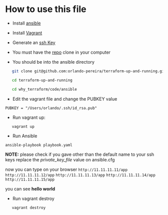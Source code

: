 # How to use this file

- Install [ansible](https://docs.ansible.com/ansible/latest/installation_guide/intro_installation.html#basics-what-will-be-installed)
- Install [Vagrant](https://www.vagrantup.com/docs/installation/)
- Generate an [ssh Key](https://help.github.com/en/enterprise/2.16/user/authenticating-to-github/generating-a-new-ssh-key-and-adding-it-to-the-ssh-agent)
- You must have the [repo](https://github.com/orlando-pereira/terraform-up-and-running) clone in your computer

- You should be into the ansible directory

```bash
   git clone git@github.com:orlando-pereira/terraform-up-and-running.git #if is not cloned

   cd terraform-up-and-running

   cd why_terraform/code/ansible

```

- Edit the vagrant file and change the PUBKEY value

```vagrant
PUBKEY = "/Users/orlando/.ssh/id_rsa.pub"

```

- Run vagrant up:

```bash
   vagrant up
```

- Run Ansible

```ansible
ansible-playbook playbook.yaml
```

**NOTE:** please check if you gave other than the default name to your ssh keys replace the _private_key_file_ value on ansible.cfg

now you can type on your browser `http://11.11.11.11/app` `http://11.11.11.12/app` `http://11.11.11.13/app` `http://11.11.11.14/app` `http://11.11.11.15/app`

you can see **hello world**

- Run vagrant destroy

```bash
   vagrant destroy
```
